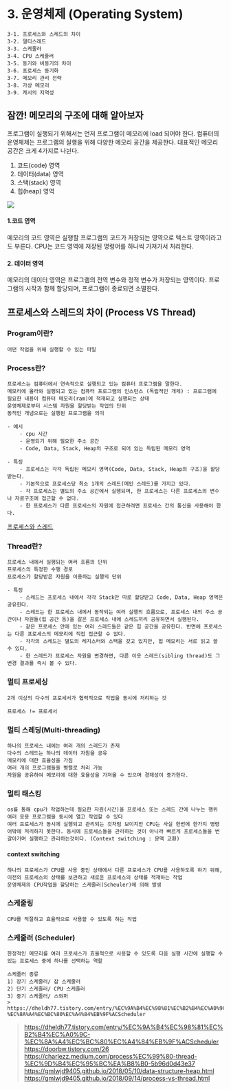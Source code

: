 # 3. 운영체제 (Operating System)

	3-1. 프로세스와 스레드의 차이
	3-2. 멀티스레드
	3-3. 스케줄러
	3-4. CPU 스케줄러
	3-5. 동기와 비동기의 차이
	3-6. 프로세스 동기화
	3-7. 메모리 관리 전략
	3-8. 가상 메모리
	3-9. 캐시의 지역성

## 잠깐! 메모리의 구조에 대해 알아보자
프로그램이 실행되기 위해서는 먼저 프로그램이 메모리에 load 되어야 한다.
컴퓨터의 운영체제는 프로그램의 실행을 위해 다양한 메모리 공간을 제공한다.
대표적인 메모리 공간은 크게 4가지로 나뉜다.
1. 코드(code) 영역
2. 데이터(data) 영역
3. 스택(stack) 영역
4. 힙(heap) 영역

<img src='http://www.tcpschool.com/lectures/img_c_memory_structure.png'>

#### 1.코드 영역
메모리의 코드 영역은 실행할 프로그램의 코드가 저장되는 영역으로 텍스트 영역이라고도 부른다.
CPU는 코드 영역에 저장된 명령어를 하나씩 가져가서 처리한다.

#### 2. 데이터 영역
메모리의 데이터 영역은 프로그램의 전역 변수와 정적 변수가 저장되는 영역이다.
프로그램의 시작과 함께 할당되며, 프로그램이 종료되면 소멸한다.

## 프로세스와 스레드의 차이 (Process VS Thread)

### Program이란?	
	어떤 작업을 위해 실행할 수 있는 파일

### Process란?
	프로세스는 컴퓨터에서 연속적으로 실행되고 있는 컴퓨터 프로그램을 말한다.
	메모리에 올라와 실행되고 있는 컴퓨터 프로그램의 인스턴스 (독립적인 개체) : 프로그램에 필요한 내용이 컴퓨터 메모리(ram)에 적재되고 실행되는 상태
	운영체제로부터 시스템 자원을 할당받는 작업의 단위
	동적인 개념으로는 실행된 프로그램을 의미

	- 예시
    	- cpu 시간
    	- 운영되기 위해 필요한 주소 공간
    	- Code, Data, Stack, Heap의 구조로 되어 있는 독립된 메모리 영역

	- 특징
    	- 프로세스는 각각 독립된 메모리 영역(Code, Data, Stack, Heap의 구조)을 할당받는다.
    	- 기본적으로 프로세스당 최소 1개의 스레드(메인 스레드)를 가지고 있다.
    	- 각 프로세스는 별도의 주소 공간에서 실행되며, 한 프로세스는 다른 프로세스의 변수나 자료구조에 접근할 수 없다.
    	- 한 프로세스가 다른 프로세스의 자원에 접근하려면 프로세스 간의 통신을 사용해야 한다.

[프로세스와 스레드](https://doorbw.tistory.com/26)

### Thread란?
	프로세스 내에서 실행되는 여러 흐름의 단위
	프로세스의 특정한 수행 경로
	프로세스가 할당받은 자원을 이용하는 실행의 단위

	- 특징
    	- 스레드는 프로세스 내에서 각각 Stack만 따로 할당받고 Code, Data, Heap 영역은 공유한다.
    	- 스레드는 한 프로세스 내에서 동작되는 여러 실행의 흐름으로, 프로세스 내의 주소 공간이나 자원들(힙 공간 등)을 갈은 프로세스 내에 스레드끼리 공유하면서 실행된다.
    	- 같은 프로세스 안에 있는 여러 스레드들은 같은 힙 공간을 공유한다. 반면에 프로세스는 다른 프로세스의 메모리에 직접 접근할 수 없다.
    	- 각각의 스레드는 별도의 레지스터와 스택을 갖고 있지만, 힙 메모리는 서로 읽고 쓸 수 있다.
    	- 한 스레드가 프로세스 자원을 변경하면, 다른 이웃 스레드(sibling thread)도 그 변경 결과를 즉시 볼 수 있다.

### 멀티 프로세싱
	2개 이상의 다수의 프로세서가 협력적으로 작업을 동시에 처리하는 것

	프로세스 != 프로세서

### 멀티 스레딩(Multi-threading)
	하나의 프로세스 내에는 여러 개의 스레드가 존재
	다수의 스레드는 하나의 데이터 자원을 공유
	메모리에 대한 효율성을 가짐
	여러 개의 프로그램들을 병렬로 처리 가능
	자원을 공유하여 메모리에 대한 효율성을 가져올 수 있으며 경제성이 증가한다.

### 멀티 태스킹
	os를 통해 cpu가 작업하는데 필요한 자원(시간)을 프로세스 또는 스레드 간에 나누는 행위
	여러 응용 프로그램을 동시에 열고 작업할 수 있다
	여러 프로세스가 동시에 실행되고 관리되는 것처럼 보이지만 CPU는 사실 한번에 한가지 명령어밖에 처리하지 못한다. 동시에 프로세스들을 관리하는 것이 아니라 빠르게 프로세스들을 번갈아가며 실행하고 관리하는것이다. (Context switching : 문맥 교환) 

#### context switching
	하나의 프로세스가 CPU를 사용 중인 상태에서 다른 프로세스가 CPU를 사용하도록 하기 위해, 이전의 프로세스의 상태를 보관하고 새로운 프로세스의 상태를 적재하는 작업
	운영체제의 CPU작업을 할당하는 스케줄러(Scheuler)에 의해 발생

### 스케줄링
	CPU를 적절하고 효율적으로 사용할 수 있도록 하는 작업

### 스케줄러 (Scheduler)
	한정적인 메모리를 여러 프로세스가 효율적으로 사용할 수 있도록 다음 실행 시간에 실행할 수 있는 프로세스 중에 하나를 선택하는 역할

	스케줄러 종류
	1) 장기 스케줄러/ 잡 스케줄러
	2) 단기 스케줄러/ CPU 스케줄러
	3) 중기 스케줄러/ 스와퍼
	> https://dheldh77.tistory.com/entry/%EC%9A%B4%EC%98%81%EC%B2%B4%EC%A0%9C-%EC%8A%A4%EC%BC%80%EC%A4%84%EB%9F%ACScheduler

> https://dheldh77.tistory.com/entry/%EC%9A%B4%EC%98%81%EC%B2%B4%EC%A0%9C-%EC%8A%A4%EC%BC%80%EC%A4%84%EB%9F%ACScheduler
> https://doorbw.tistory.com/26
> https://charlezz.medium.com/process%EC%99%80-thread-%EC%9D%B4%EC%95%BC%EA%B8%B0-5b96d0d43e37
> https://gmlwjd9405.github.io/2018/05/10/data-structure-heap.html
> https://gmlwjd9405.github.io/2018/09/14/process-vs-thread.html